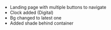- Landing page with multiple buttons to navigate
- Clock added (Digital)
- Bg changed to latest one
- Added shade behind container
